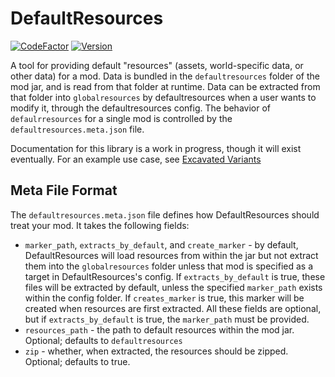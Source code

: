 # DefaultResources

[![CodeFactor](https://www.codefactor.io/repository/github/lukebemishprojects/defaultresources/badge?style=for-the-badge)](https://www.codefactor.io/repository/github/lukebemishprojects/defaultresources)
[![Version](https://img.shields.io/badge/dynamic/xml?style=for-the-badge&color=blue&label=Latest%20Version&prefix=v&query=metadata%2F%2Flatest&url=https%3A%2F%2Fmaven.lukebemish.dev%2Freleases%2Fdev%2Flukebemish%2Fdefaultresources%2Fdefaultresources-common-1.20%2Fmaven-metadata.xml)](https://maven.lukebemish.dev/releases/dev/lukebemish/defaultresources/)

A tool for providing default "resources" (assets, world-specific data, or other data) for a mod. Data is bundled in the `defaultresources` folder of the mod jar, and is read from that folder at runtime. Data can be extracted from that folder into `globalresources` by defaultresources when a user wants to modify it, through the defaultresources config. The behavior of `defaulrresources` for a single mod is controlled by the `defaultresources.meta.json` file.

Documentation for this library is a work in progress, though it will exist eventually. For an example use case, see [Excavated Variants](https://github.com/lukebemish/excavated_variants)

## Meta File Format

The `defaultresources.meta.json` file defines how DefaultResources should treat your mod. It takes the following fields:

* `marker_path`, `extracts_by_default`, and `create_marker` - by default, DefaultResources will load resources from
within the jar but not extract them into the `globalresources` folder unless that mod is specified as a target in
DefaultResources's config. If `extracts_by_default` is true, these files will be extracted by default, unless the
specified `marker_path` exists within the config folder. If `creates_marker` is true, this marker will be created when
resources are first extracted. All these fields are optional, but if `extracts_by_default` is true, the `marker_path`
must be provided.
* `resources_path` - the path to default resources within the mod jar. Optional; defaults to `defaultresources`
* `zip` - whether, when extracted, the resources should be zipped. Optional; defaults to true.
